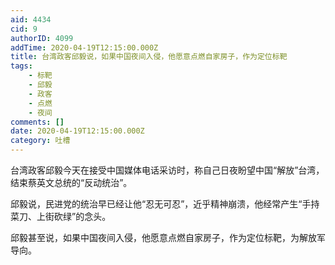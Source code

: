 ```yaml
---
aid: 4434
cid: 9
authorID: 4099
addTime: 2020-04-19T12:15:00.000Z
title: 台湾政客邱毅说，如果中国夜间入侵，他愿意点燃自家房子，作为定位标靶
tags:
    - 标靶
    - 邱毅
    - 政客
    - 点燃
    - 夜间
comments: []
date: 2020-04-19T12:15:00.000Z
category: 吐槽
---
```


台湾政客邱毅今天在接受中国媒体电话采访时，称自己日夜盼望中国“解放”台湾，结束蔡英文总统的“反动统治”。

邱毅说，民进党的统治早已经让他“忍无可忍”，近乎精神崩溃，他经常产生“手持菜刀、上街砍绿”的念头。

邱毅甚至说，如果中国夜间入侵，他愿意点燃自家房子，作为定位标靶，为解放军导向。
